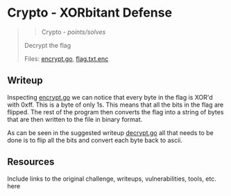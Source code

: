 # Crypto - XORbitant Defense

> > Crypto - *points/solves*
>
> Decrypt the flag
>
> Files: [encrypt.go](../src/encrypt.go), [flag.txt.enc](../src/flag.txt.enc)

## Writeup

Inspecting [encrypt.go](../src/encrypt.go) we can notice that every
byte in the flag is XOR'd with 0xff. This is a byte of only 1s. This means
that all the bits in the flag are flipped. The rest of the program then converts
the flag into a string of bytes that are then written to the file in binary format.

As can be seen in the suggested writeup [decrypt.go](decrypt.go) all that needs
to be done is to flip all the bits and convert each byte back to ascii.

## Resources

Include links to the original challenge, writeups, vulnerabilities, tools, etc. here
